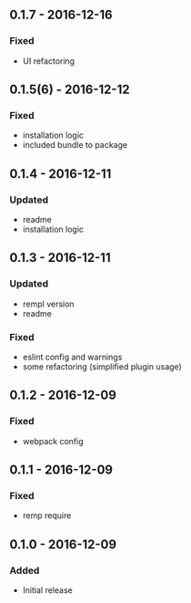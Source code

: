 ## 0.1.7 - 2016-12-16

### Fixed

- UI refactoring

## 0.1.5(6) - 2016-12-12

### Fixed

- installation logic
- included bundle to package

## 0.1.4 - 2016-12-11

### Updated

- readme
- installation logic

## 0.1.3 - 2016-12-11

### Updated

- rempl version
- readme

### Fixed

- eslint config and warnings
- some refactoring (simplified plugin usage)

## 0.1.2 - 2016-12-09

### Fixed

- webpack config

## 0.1.1 - 2016-12-09

### Fixed

- remp require

## 0.1.0 - 2016-12-09

### Added

- Initial release

